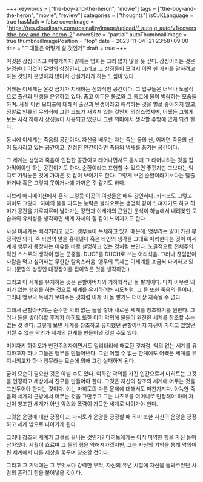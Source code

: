 +++
keywords = ["the-boy-and-the-heron", "movie"]
tags = ["the-boy-and-the-heron", "movie", "review"]
categories = ["thoughts"]
isCJKLanguage = true
hasMath = false
coverImage = "https://res.cloudinary.com/rosinality/image/upload/f_auto,q_auto/v1/covers/the-boy-and-the-heron-2"
coverSize = "partial"
autoThumbnailImage = true
thumbnailImagePosition = "top"
date = 2023-11-04T21:23:58+09:00
title = "그대들은 어떻게 살 것인가"
draft = true
+++

이것은 상징이라고 이렇게까지 말하는 영화는 그리 많지 않을 듯 싶다. 상징이라는 것은 분명한데 이것이 무엇의 상징인지, 그리고 그 상징들이 모여서 어떤 한 가지를 말하려고 하는 것인지 분명하지 않아서 간질거리게 하는 느낌이 있다.

어쨌든 이세계는 온갖 금기가 지배하는 신화적인 공간이다. 그 입구들은 너무나 노골적으로 출산과 탄생을 은유하고 있다. 좁고 어두운 통로와 그 통로에 물이 범람하는 모습들 하며. 사실 이런 모티프에 대해서 출산과 탄생이라고 해석하는 것을 별로 좋아하지 않고, 정말로 인류의 무의식에 그런 코드가 새겨져 있는 것인지 의심스럽지만, 어쨌든 그렇게 보는 시각 하에서 상징들이 사용되고 있으니 그런 의미에서 생각할 수밖에 없게 되긴 한다.

동시에 이세계는 죽음의 공간이다. 자신을 배우는 자는 죽는 돌의 신, 어쩌면 죽음의 신이 도사리고 있는 공간이고, 진정한 인간이라면 죽음의 냄새를 풍기는 공간이다.

그 세계는 생명과 죽음이 인접한 공간이고 태어나면서도 동시에 그 태어나려는 것을 잡아먹어야만 하는 공간이기도 하다. 순환이라고 표현할 수 있으면 좋겠지만 그보다는 억지로 가둬놓은 것에 가까운 것 같이 보이기도 한다. 그렇게 보면 순환이라기보다는 탈출하거나 혹은 그렇지 못하거나에 가까운 것 같기도 하다.

지브리 애니메이션에서 흔히 그렇듯 이곳의 여성들은 매우 강인하다. 키리코도 그렇고 히미도 그렇다. 히미의 불을 다루는 능력은 불타오르는 생명력 같이 느껴지기도 하고 히미가 공간을 가로지르며 날아가는 장면과 이세계의 근원인 운석이 하늘에서 내려꽂힌 모습과의 유사성을 생각하면 세계 자체의 힘 같이 느껴지기도 한다.

사실 이세계는 삐걱거리고 있다. 앵무들이 득세하고 있기 때문에. 앵무라는 말이 가진 부정적인 의미, 즉 타인의 말을 흉내낸다 혹은 타인의 생각을 그대로 따라한다는 것이 이세계에 앵무가 등장하는 이유를 바로 설명하고 있는 것처럼 보인다. 노골적으로 전체주의적인 스스로의 생각이 없는 군중들. DUCE를 DUCH로 쓰는 어리석음. 그러나 끊임없이 사람을 먹고 싶어하는 무한한 탐욕스러움. 앵무의 득세는 이세계를 조금씩 파괴하고 있다. (문명의 상징인 대장장이를 잡아먹은 것을 생각하면.)

그리고 이 세계를 유지하는 것은 큰할아버지의 기하학적인 돌 쌓기이다. 마치 아무런 의미가 없는 행위를 하는 것으로 세계를 유지하려는 시도처럼. 그 돌 또한 죽음의 돌이다. 그러나 앵무의 득세가 보여주는 것처럼 이제 이 돌 쌓기도 더이상 지속될 수 없다.

그래서 큰할아버지는 순수한 악의 없는 돌을 쌓아 새로운 세계를 창조하기를 원한다. 그러나 돌을 쌓아야할 후계자 마히토 또한 이미 악의에 물들어 완전한 세계를 창조할 수는 없는 것 같다. 그렇게 보면 세계를 창조하고 유지했던 큰할아버지 자신이 가지고 있었던 어쩔 수 없는 악의가 세계의 한계를 만들어낸 것일 수도 있다.

미야자키 하야오가 반전주의자이면서도 밀리터리에 매료된 것처럼. 악의 없는 세계를 유지하고자 하나 그들은 앵무를 만들어낸다. 그런 어쩔 수 없는 한계에도 어쨌든 세계를 유지시키고자 하나 앵무라는 모순에 의해 그건 실패하게 된다.

굳이 모순이 필요한 것은 아닐 수도 있다. 여하간 악의를 가진 인간으로서 마히토는 그것을 인정하고 세상에서 친구를 만들어야 한다. 그것은 자신의 창조의 세계에 머무는 것을 그만두어야 한다는 것이다. 이는 마히토의 다른 문제에 대해서도 마찬가지다. 아늑한 죽음의 세계의 근방에서 머무는 것을 그만두고 그는 나츠코를 어머니로 인정해야 하며 자신이 창조한 세계가 아닌 악의와 폭력이 가득한 세계로 나아가야 한다.

그것은 운명에 대한 긍정이고, 마히토가 운명을 긍정할 때 히미 또한 자신의 운명을 긍정하고 세계 밖으로 나아가게 된다.

그러나 창조의 세계가 그걸로 끝나는 것인가? 마히토에게는 아직 미약한 힘을 가진 돌이 남아있다. 세월이 흐르며 그 돌의 힘은 약해져가겠지만, 그는 자신의 기억을 통해 악의어린 세계에서 다른 세상을 꿈꾸며 창조할 것이다.

그리고 그 기억에는 그 무엇보다 강력한 부적, 자신의 유년 시절에 자신을 돌봐주었던 사람의 흔적이 힘을 불어넣을 것이다.
